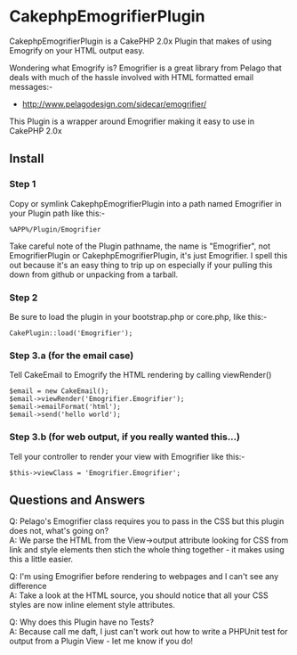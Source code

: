CakephpEmogrifierPlugin
=======================

CakephpEmogrifierPlugin is a CakePHP 2.0x Plugin that makes of using Emogrify on
your HTML output easy.

Wondering what Emogrify is?  Emogrifier is a great library from Pelago that deals
with much of the hassle involved with HTML formatted email messages:-

 - http://www.pelagodesign.com/sidecar/emogrifier/

This Plugin is a wrapper around Emogrifier making it easy to use in CakePHP 2.0x


Install
-------

### Step 1
Copy or symlink CakephpEmogrifierPlugin into a path named Emogrifier in your Plugin
path like this:-

    %APP%/Plugin/Emogrifier

Take careful note of the Plugin pathname, the name is "Emogrifier", not 
EmogrifierPlugin or CakephpEmogrifierPlugin, it's just Emogrifier.  I spell this 
out because it's an easy thing to trip up on especially if your pulling this down 
from github or unpacking from a tarball.

### Step 2
Be sure to load the plugin in your bootstrap.php or core.php, like this:-

    CakePlugin::load('Emogrifier');

### Step 3.a (for the email case)
Tell CakeEmail to Emogrify the HTML rendering by calling viewRender()

    $email = new CakeEmail();
    $email->viewRender('Emogrifier.Emogrifier');
    $email->emailFormat('html');
    $email->send('hello world');

### Step 3.b (for web output, if you really wanted this...)
Tell your controller to render your view with Emogrifier like this:-

    $this->viewClass = 'Emogrifier.Emogrifier';


Questions and Answers
---------------------
Q: Pelago's Emogrifier class requires you to pass in the CSS but this plugin does
   not, what's going on?  
A: We parse the HTML from the View->output attribute looking for CSS from link
   and style elements then stich the whole thing together - it makes using this
   a little easier.

Q: I'm using Emogrifier before rendering to webpages and I can't see any difference  
A: Take a look at the HTML source, you should notice that all your CSS styles are
   now inline element style attributes.

Q: Why does this Plugin have no Tests?  
A: Because call me daft, I just can't work out how to write a PHPUnit test for 
   output from a Plugin View - let me know if you do!
